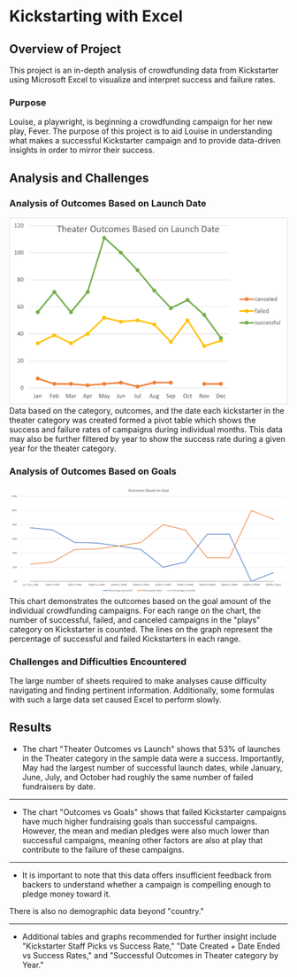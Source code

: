 # Kickstarting with Excel

## Overview of Project
This project is an in-depth analysis of crowdfunding data from Kickstarter using Microsoft Excel to visualize and interpret success and failure rates.
### Purpose
Louise, a playwright, is beginning a crowdfunding campaign for her new play, Fever. The purpose of this project is to aid Louise in understanding what makes a successful Kickstarter campaign and to provide data-driven insights in order to mirror their success. 

## Analysis and Challenges


### Analysis of Outcomes Based on Launch Date

![Theater Outcomes vs Launch](https://github.com/ajkriegz/kickstarter-analysis/blob/main/resources/Theater_Outcomes_vs_Launch.png) 
Data based on the category, outcomes, and the date each kickstarter in the theater category was created formed a pivot table which shows the success and failure rates of campaigns during individual months. This data may also be further filtered by year to show the success rate during a given year for the theater category. 


### Analysis of Outcomes Based on Goals

![Outcomes vs Goals](https://github.com/ajkriegz/kickstarter-analysis/blob/main/resources/Outcomes_vs_Goals.png) 
This chart demonstrates the outcomes based on the goal amount of the individual crowdfunding campaigns. For each range on the chart, the number of successful, failed, and canceled campaigns in the "plays" category on Kickstarter is counted. The lines on the graph represent the percentage of successful and failed Kickstarters in each range.



### Challenges and Difficulties Encountered

The large number of sheets required to make analyses cause difficulty navigating and finding pertinent information. Additionally, some formulas with such a large data set caused Excel to perform slowly.



## Results

- The chart "Theater Outcomes vs Launch" shows that 53% of launches in the Theater category in the sample data were a success. Importantly, May had the largest number of successful launch dates, while January, June, July, and October had roughly the same number of failed fundraisers by date. 

---

- The chart "Outcomes vs Goals" shows that failed Kickstarter campaigns have much higher fundraising goals than successful campaigns. However, the mean and median pledges were also much lower than successful campaigns, meaning other factors are also at play that contribute to the failure of these campaigns.

---

- It is important to note that this data offers insufficient feedback from backers to understand whether a campaign is compelling enough to pledge money toward it.

There is also no demographic data beyond "country."

---

- Additional tables and graphs recommended for further insight include "Kickstarter Staff Picks vs Success Rate," "Date Created + Date Ended vs Success Rates," and "Successful Outcomes in Theater category by Year."